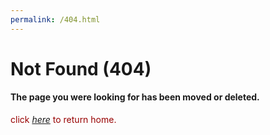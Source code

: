 ```yaml
---
permalink: /404.html
---
```

# Not Found (404)  
<h4>The page you were looking for has been moved or deleted.</h4>  
<p style="color: #980000">click <a href="/"><em>here</em></a> to return home.</p>
